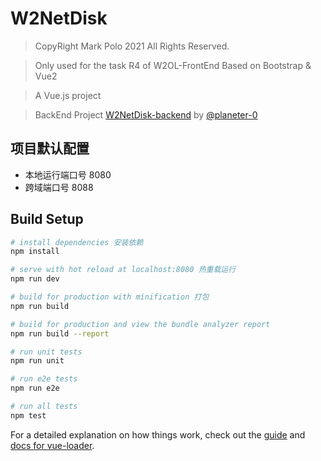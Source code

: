 # W2NetDisk

> CopyRight Mark Polo 2021 All Rights Reserved.

> Only used for the task R4 of W2OL-FrontEnd  Based on Bootstrap & Vue2

> A Vue.js project

> BackEnd Project [W2NetDisk-backend](https://github.com/planeter-0/W2NetDisk-backend) by [@planeter-0](https://github.com/planeter-0)

## 项目默认配置

- 本地运行端口号 8080
- 跨域端口号 8088

## Build Setup

``` bash
# install dependencies 安装依赖
npm install

# serve with hot reload at localhost:8080 热重载运行
npm run dev

# build for production with minification 打包
npm run build

# build for production and view the bundle analyzer report
npm run build --report

# run unit tests
npm run unit

# run e2e tests
npm run e2e

# run all tests
npm test
```

For a detailed explanation on how things work, check out the [guide](http://vuejs-templates.github.io/webpack/) and [docs for vue-loader](http://vuejs.github.io/vue-loader).
